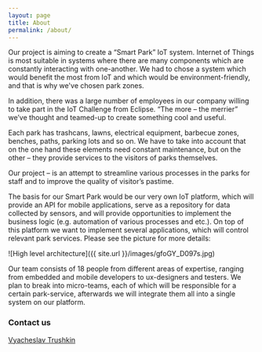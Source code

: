 ```yaml
---
layout: page
title: About
permalink: /about/
---
```


Our project is aiming to create a “Smart Park” IoT system. Internet of Things is most suitable in systems where there are many components which are constantly interacting with one-another. We had to chose a system which would benefit the most from IoT and which would be environment-friendly, and that is why we've chosen park zones.

In addition, there was a large number of employees in our company willing to take part in the IoT Challenge from Eclipse. “The more – the merrier” we’ve thought and teamed-up to create something cool and useful.

Each park has trashcans, lawns, electrical equipment, barbecue zones, benches, paths, parking lots and so on. We have to take into account that on the one hand these elements need constant maintenance, but on the other – they provide services to the visitors of parks themselves.

Our project – is an attempt to streamline various processes in the parks for staff and to improve the quality of visitor’s pastime.

The basis for our Smart Park would be our very own IoT platform, which will provide an API for mobile applications, serve as a repository for data collected by sensors, and will provide opportunities to implement the business logic (e.g. automation of various processes and etc.). On top of this platform we want to implement several applications, which will control relevant park services. Please see the picture for more details:

![High level architecture]({{ site.url }}/images/gfoGY_D097s.jpg)

Our team consists of 18 people from different areas of expertise, ranging from embedded and mobile developers to ux-designers and testers. We plan to break into micro-teams, each of which will be responsible for a certain park-service, afterwards we will integrate them all into a single system on our platform.

### Contact us

[Vyacheslav Trushkin](https://twitter.com/VCHSLVTRSHKN)

